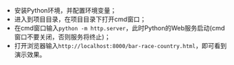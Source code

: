 - 安装Python环境，并配置环境变量；
- 进入到项目目录，在项目目录下打开cmd窗口；
- 在cmd窗口输入`python -m http.server`，此时Python的Web服务启动(cmd窗口不要关闭，否则服务将终止)；
- 打开浏览器输入`http://localhost:8000/bar-race-country.html`，即可看到演示效果。